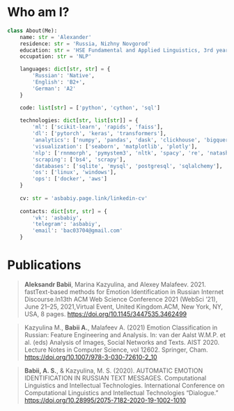 # Who am I?

```python
class About(Me):
    name: str = 'Alexander'
    residence: str = 'Russia, Nizhny Novgorod'
    education: str = 'HSE Fundamental and Applied Linguistics, 3rd year undergraduate'
    occupation: str = 'NLP'

    languages: dict[str, str] = {
        'Russian': 'Native',
        'English': 'B2+',
        'German': 'A2'
    }

    code: list[str] = ['python', 'cython', 'sql']
    
    technologies: dict[str, list[str]] = {
        'ml': ['scikit-learn', 'rapids', 'faiss'],
        'dl': ['pytorch', 'keras', 'transformers'],
        'analytics': ['numpy', 'pandas', 'dask', 'clickhouse', 'bigquery'],
        'visualization': ['seaborn', 'matplotlib', 'plotly'],
        'nlp': ['rnnmorph', 'pymystem3', 'nltk', 'spacy', 're', 'natasha', 'gensim'],
        'scraping': ['bs4', 'scrapy'],
        'databases': ['sqlite', 'mysql', 'postgresql', 'sqlalchemy'],
        'os': ['linux', 'windows'],
        'ops': ['docker', 'aws']
    }
    
    cv: str = 'asbabiy.page.link/linkedin-cv'
    
    contacts: dict[str, str] = {
        'vk': 'asbabiy',
        'telegram': 'asbabiy',
        'email': 'bac03704@gmail.com'
    }
```

# Publications
> **Aleksandr Babii**, Marina Kazyulina, and Alexey Malafeev. 2021. fastText-based methods for Emotion Identification in Russian Internet Discourse.In13th ACM Web Science Conference 2021 (WebSci ’21), June 21–25, 2021,Virtual Event, United Kingdom.ACM, New York, NY, USA, 8 pages. https://doi.org/10.1145/3447535.3462499

> Kazyulina M., **Babii A.**, Malafeev A. (2021) Emotion Classification in Russian: Feature Engineering and Analysis. In: van der Aalst W.M.P. et al. (eds) Analysis of Images, Social Networks and Texts. AIST 2020. Lecture Notes in Computer Science, vol 12602. Springer, Cham. https://doi.org/10.1007/978-3-030-72610-2_10

> **Babii, A. S.**, & Kazyulina, M. S. (2020). AUTOMATIC EMOTION IDENTIFICATION IN RUSSIAN TEXT MESSAGES. Computational Linguistics and Intellectual Technologies. International Conference on Computational Linguistics and Intellectual Technologies “Dialogue.” https://doi.org/10.28995/2075-7182-2020-19-1002-1010
<!--
**asbabiy/asbabiy** is a ✨ _special_ ✨ repository because its `README.md` (this file) appears on your GitHub profile.

Here are some ideas to get you started:

- 🔭 I’m currently working on ...
- 🌱 I’m currently learning ...
- 👯 I’m looking to collaborate on ...
- 🤔 I’m looking for help with ...
- 💬 Ask me about ...
- 📫 How to reach me: ...
- 😄 Pronouns: ...
- ⚡ Fun fact: ...
-->
